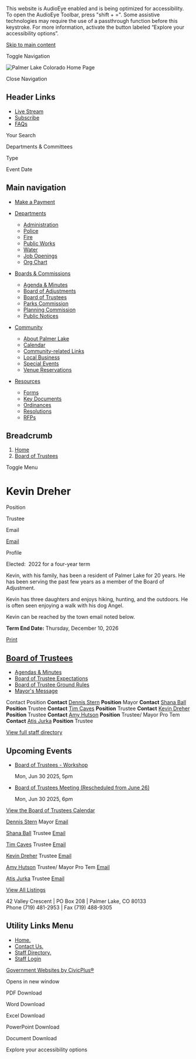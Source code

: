 This website is AudioEye enabled and is being optimized for accessibility. To open the AudioEye Toolbar, press "shift + =". Some assistive technologies may require the use of a passthrough function before this keystroke. For more information, activate the button labeled “Explore your accessibility options”.

[Skip to main content](https://www.townofpalmerlake.com/bc-bot/directory-listing/kevin-dreher/)

Toggle Navigation

![Palmer Lake Colorado Home Page](https://www.townofpalmerlake.com/themes/custom/palmerlakeco/palmerlakeco_theme/logo.png)

Close Navigation

## Header Links

- [Live Stream](https://youtube.com/live/1-usV9Ci2h0?feature=share "(opens in a new window)")
- [Subscribe](https://www.townofpalmerlake.com/portal "Click here to subscribe to one or more Town subscription lists.")
- [FAQs](https://www.townofpalmerlake.com/faqs)

Your Search

Departments &amp; Committees

Type

Event Date

## Main navigation

- [Make a Payment](https://www.townofpalmerlake.com/community/page/make-payment)
- [Departments](https://www.townofpalmerlake.com/departments)
  
  - [Administration](https://www.townofpalmerlake.com/administration)
  - [Police](https://www.townofpalmerlake.com/police)
  - [Fire](https://www.townofpalmerlake.com/fire)
  - [Public Works](https://www.townofpalmerlake.com/pw)
  - [Water](https://www.townofpalmerlake.com/water)
  - [Job Openings](https://www.townofpalmerlake.com/jobs)
  - [Org Chart](https://www.townofpalmerlake.com/administration/page/org-chart)
- [Boards &amp; Commissions](https://www.townofpalmerlake.com/bc)
  
  - [Agenda &amp; Minutes](https://www.townofpalmerlake.com/meetings/recent)
  - [Board of Adjustments](https://www.townofpalmerlake.com/bc-boa)
  - [Board of Trustees](https://www.townofpalmerlake.com/bc-bot)
  - [Parks Commission](https://www.townofpalmerlake.com/bc-parks)
  - [Planning Commission](https://www.townofpalmerlake.com/bc-pc)
  - [Public Notices](https://www.townofpalmerlake.com/news?search=&field_news_type_value_1%5Bpublic_notice%5D=public_notice)
- [Community](https://www.townofpalmerlake.com/community)
  
  - [About Palmer Lake](https://www.townofpalmerlake.com/community/page/about-palmer-lake)
  - [Calendar](https://www.townofpalmerlake.com/calendar)
  - [Community-related Links](https://www.townofpalmerlake.com/community/page/community-related-links)
  - [Local Business](https://www.townofpalmerlake.com/community/page/local-business)
  - [Special Events](https://www.townofpalmerlake.com/community/page/special-events)
  - [Venue Reservations](https://www.townofpalmerlake.com/administration/page/town-palmer-lake-venues)
- [Resources](https://www.townofpalmerlake.com/resources)
  
  - [Forms](https://www.townofpalmerlake.com/forms)
  - [Key Documents](https://www.townofpalmerlake.com/document-library?search=&category%5B246%5D=246)
  - [Ordinances](https://www.townofpalmerlake.com/ordinances)
  - [Resolutions](https://www.townofpalmerlake.com/resolutions)
  - [RFPs](https://www.townofpalmerlake.com/rfps)

## Breadcrumb

1. [Home](https://www.townofpalmerlake.com)
2. [Board of Trustees](https://www.townofpalmerlake.com/bc-bot)

Toggle Menu

# Kevin Dreher

Position

Trustee

Email

[Email](https://www.townofpalmerlake.com/email-contact/node/16751/field_email "Email Kevin  Dreher (opens in a new window)")

Profile

Elected:  2022 for a four-year term

Kevin, with his family, has been a resident of Palmer Lake for 20 years. He has been serving the past few years as a member of the Board of Adjustment. 

Kevin has three daughters and enjoys hiking, hunting, and the outdoors. He is often seen enjoying a walk with his dog Angel.

Kevin can be reached by the town email noted below.

**Term End Date:** Thursday, December 10, 2026

[Print](https://www.townofpalmerlake.com/print/pdf/node/16751)

## [Board of Trustees](https://www.townofpalmerlake.com/bc-bot)

- [Agendas &amp; Minutes](https://www.townofpalmerlake.com/meetings/recent?boards-commissions=98&combine=&department=All&field_smart_date_end_value=&field_smart_date_value_1=)
- [Board of Trustee Expectations](https://www.townofpalmerlake.com/bc-bot/page/board-trustee-expectations)
- [Board of Trustee Ground Rules](https://www.townofpalmerlake.com/bc-bot/page/board-trustee-ground-rules)
- [Mayor's Message](https://www.townofpalmerlake.com/bc-bot/page/mayors-message-0)

Contact Position **Contact** [Dennis Stern](https://www.townofpalmerlake.com/bc-bot/directory-listing/dennis-stern) **Position** Mayor **Contact** [Shana Ball](https://www.townofpalmerlake.com/bc-bot/directory-listing/shana-ball) **Position** Trustee **Contact** [Tim Caves](https://www.townofpalmerlake.com/bc-bot/directory-listing/tim-caves) **Position** Trustee **Contact** [Kevin Dreher](https://www.townofpalmerlake.com/bc-bot/directory-listing/kevin-dreher) **Position** Trustee **Contact** [Amy Hutson](https://www.townofpalmerlake.com/bc-bot/directory-listing/amy-hutson) **Position** Trustee/ Mayor Pro Tem **Contact** [Atis Jurka](https://www.townofpalmerlake.com/bc-bot/directory-listing/atis-jurka) **Position** Trustee

[View full staff directory](https://www.townofpalmerlake.com/directory)

## Upcoming Events

- [Board of Trustees - Workshop](https://www.townofpalmerlake.com/bc-bot/meeting/board-trustees-workshop-30)
  
  Mon, Jun 30 2025, 5pm
- [Board of Trustees Meeting (Rescheduled from June 26)](https://www.townofpalmerlake.com/bc-bot/meeting/board-trustees-meeting-rescheduled-june-26)
  
  Mon, Jun 30 2025, 6pm

[View the Board of Trustees Calendar](https://www.townofpalmerlake.com/calendar?boards-commissions=98)

[Dennis Stern](https://www.townofpalmerlake.com/bc-bot/directory-listing/dennis-stern) Mayor [Email](https://www.townofpalmerlake.com/email-contact/node/16741/field_email/sidebar_standard "Email Dennis  Stern (opens in a new window)")

[Shana Ball](https://www.townofpalmerlake.com/bc-bot/directory-listing/shana-ball) Trustee [Email](https://www.townofpalmerlake.com/email-contact/node/16746/field_email/sidebar_standard "Email Shana  Ball (opens in a new window)")

[Tim Caves](https://www.townofpalmerlake.com/bc-bot/directory-listing/tim-caves) Trustee [Email](https://www.townofpalmerlake.com/email-contact/node/16761/field_email/sidebar_standard "Email Tim Caves (opens in a new window)")

[Kevin Dreher](https://www.townofpalmerlake.com/bc-bot/directory-listing/kevin-dreher) Trustee [Email](https://www.townofpalmerlake.com/email-contact/node/16751/field_email/sidebar_standard "Email Kevin  Dreher (opens in a new window)")

[Amy Hutson](https://www.townofpalmerlake.com/bc-bot/directory-listing/amy-hutson) Trustee/ Mayor Pro Tem [Email](https://www.townofpalmerlake.com/email-contact/node/16766/field_email/sidebar_standard "Email Amy Hutson (opens in a new window)")

[Atis Jurka](https://www.townofpalmerlake.com/bc-bot/directory-listing/atis-jurka) Trustee [Email](https://www.townofpalmerlake.com/email-contact/node/16756/field_email/sidebar_standard "Email Atis Jurka (opens in a new window)")

[View All Listings](https://www.townofpalmerlake.com/directory)

42 Valley Crescent | PO Box 208 | Palmer Lake, CO 80133  
Phone (719) 481-2953 | Fax (719) 488-9305

## Utility Links Menu

- [Home.](https://www.townofpalmerlake.com)
- [Contact Us.](https://www.townofpalmerlake.com/contact-us)
- [Staff Directory.](https://www.townofpalmerlake.com/directory)
- [Staff Login](https://www.townofpalmerlake.com/login?current=%2Fadministration%2Fpage%2Fdu-5k-10k-dash-and-kids-fun-run-6924)

[Government Websites by CivicPlus®](https://www.civicplus.com "(opens in a new window)")

Opens in new window

PDF Download

Word Download

Excel Download

PowerPoint Download

Document Download

Explore your accessibility options